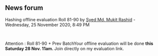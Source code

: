 <h2>News forum</h2><a href="https://moodle.cse.buet.ac.bd/user/view.php?id=1878&course=477"></a>
Hashing offline evaluation Roll 81-90
by <a href="https://moodle.cse.buet.ac.bd/user/view.php?id=1878&course=477">Syed Md. Mukit Rashid</a> - Wednesday, 25 November 2020, 8:49 PM


 

Attention : Roll 81-90 + Prev BatchYour offline evaluation will be done <b>this Saturday 28 Nov. 11am. </b>Join directly on my evaluation link.






